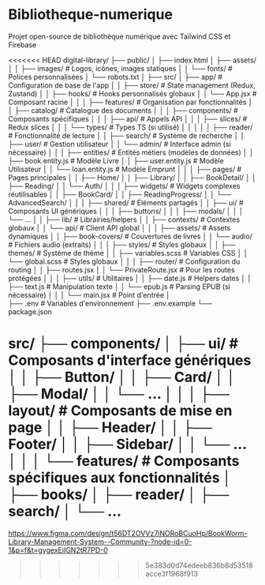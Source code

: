 # Bibliotheque-numerique
Projet  open-source  de bibliothèque numérique avec Tailwind CSS et Firebase

<<<<<<< HEAD
digital-library/
├── public/
│   ├── index.html
│   ├── assets/
│   │   ├── images/          # Logos, icônes, images statiques
│   │   └── fonts/           # Polices personnalisées
│   └── robots.txt
│
├── src/
│   ├── app/                 # Configuration de base de l'app
│   │   ├── store/           # State management (Redux, Zustand)
│   │   ├── hooks/           # Hooks personnalisés globaux
│   │   └── App.jsx          # Composant racine
│   │
│   ├── features/            # Organisation par fonctionnalités
│   │   ├── catalog/         # Catalogue des documents
│   │   │   ├── components/  # Composants spécifiques
│   │   │   ├── api/         # Appels API
│   │   │   ├── slices/      # Redux slices
│   │   │   └── types/       # Types TS (si utilisé)
│   │   │
│   │   ├── reader/          # Fonctionnalité de lecture
│   │   ├── search/          # Système de recherche
│   │   ├── user/            # Gestion utilisateur
│   │   └── admin/           # Interface admin (si nécessaire)
│   │
│   ├── entities/            # Entités métiers (modèles de données)
│   │   ├── book.entity.js   # Modèle Livre
│   │   ├── user.entity.js   # Modèle Utilisateur
│   │   └── loan.entity.js   # Modèle Emprunt
│   │
│   ├── pages/               # Pages principales
│   │   ├── Home/
│   │   ├── Library/
│   │   ├── BookDetail/
│   │   ├── Reading/
│   │   └── Auth/
│   │
│   ├── widgets/             # Widgets complexes réutilisables
│   │   ├── BookCard/
│   │   ├── ReadingProgress/
│   │   └── AdvancedSearch/
│   │
│   ├── shared/              # Éléments partagés
│   │   ├── ui/              # Composants UI génériques
│   │   │   ├── buttons/
│   │   │   ├── modals/
│   │   │   └── ...
│   │   ├── lib/             # Librairies/helpers
│   │   ├── contexts/        # Contextes globaux
│   │   └── api/             # Client API global
│   │
│   ├── assets/              # Assets dynamiques
│   │   ├── book-covers/     # Couvertures de livres
│   │   └── audio/          # Fichiers audio (extraits)
│   │
│   ├── styles/              # Styles globaux
│   │   ├── themes/         # Système de thème
│   │   ├── variables.scss  # Variables CSS
│   │   └── global.scss     # Styles globaux
│   │
│   ├── router/              # Configuration du routing
│   │   ├── routes.jsx
│   │   └── PrivateRoute.jsx # Pour les routes protégées
│   │
│   ├── utils/               # Utilitaires
│   │   ├── date.js          # Helpers dates
│   │   ├── text.js         # Manipulation texte
│   │   └── epub.js         # Parsing EPUB (si nécessaire)
│   │
│   └── main.jsx             # Point d'entrée
│   
├── .env                     # Variables d'environnement
├── .env.example
└── package.json

src/
├── components/
│   ├── ui/                  # Composants d'interface génériques
│   │   ├── Button/
│   │   ├── Card/
│   │   ├── Modal/
│   │   └── ...
│   │
│   ├── layout/              # Composants de mise en page
│   │   ├── Header/
│   │   ├── Footer/
│   │   ├── Sidebar/
│   │   └── ...
│   │
│   └── features/            # Composants spécifiques aux fonctionnalités
│       ├── books/
│       ├── reader/
│       ├── search/
│       └── ...
=======
https://www.figma.com/design/t56DT2OVVz7iNORoBCuoHp/BookWorm-Library-Management-System--Community-?node-id=0-1&p=f&t=gygexEiIGN2tR7PD-0
>>>>>>> 5e383d0d74edeeb836b8d53518acce3f1968f913
